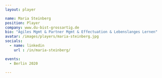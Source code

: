 ```yaml
---
layout: player

name: Maria Steinberg
position: Player
company: www.du-bist-grossartig.de
bio: "Agiles Mgmt & Partner Mgmt & Effectuation & Lebenslanges Lernen"
avatar: /images/players/maria-steinberg.jpg
socials:
  - name: linkedin
    url : /in/maria-steinberg/

events:
  - Berlin 2020

---
```

